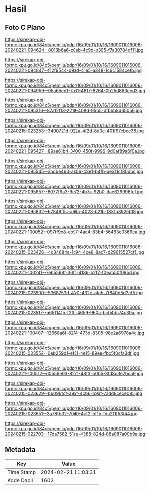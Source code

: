 # Hasil

## Foto C Plano

https://sirekap-obj-formc.kpu.go.id/84c5/pemilu/pdpr/16/09/01/10/16/1609011016006-20240221-094624--8013b6a6-c0eb-4c9d-b395-f7a30784df11.jpg

https://sirekap-obj-formc.kpu.go.id/84c5/pemilu/pdpr/16/09/01/10/16/1609011016006-20240221-094847--f12f9544-d93d-41e5-a348-1c6c1584cefb.jpg

https://sirekap-obj-formc.kpu.go.id/84c5/pemilu/pdpr/16/09/01/10/16/1609011016006-20240221-094959--05a65ed1-7a31-4617-8264-0b25d863eed3.jpg

https://sirekap-obj-formc.kpu.go.id/84c5/pemilu/pdpr/16/09/01/10/16/1609011016006-20240221-095316--87a12f13-2219-408d-95b5-dfbbb8d65056.jpg

https://sirekap-obj-formc.kpu.go.id/84c5/pemilu/pdpr/16/09/01/10/16/1609011016006-20240215-023253--3490721d-922a-4f2d-8d0c-401f97cbcc36.jpg

https://sirekap-obj-formc.kpu.go.id/84c5/pemilu/pdpr/16/09/01/10/16/1609011016006-20240221-095427--89ae61b4-3400-450f-9996-9d0af89a6f0a.jpg

https://sirekap-obj-formc.kpu.go.id/84c5/pemilu/pdpr/16/09/01/10/16/1609011016006-20240221-095545--3adbe463-a806-43e1-b4fb-ae311cf80dbc.jpg

https://sirekap-obj-formc.kpu.go.id/84c5/pemilu/pdpr/16/09/01/10/16/1609011016006-20240221-095657--6077f9a3-9e72-4b7a-92b0-dae629996fef.jpg

https://sirekap-obj-formc.kpu.go.id/84c5/pemilu/pdpr/16/09/01/10/16/1609011016006-20240221-095832--67849f5c-a69a-4023-b21b-f831b392eb18.jpg

https://sirekap-obj-formc.kpu.go.id/84c5/pemilu/pdpr/16/09/01/10/16/1609011016006-20240221-100052--097ff9c8-eb97-4ac4-83b4-56463e0369ea.jpg

https://sirekap-obj-formc.kpu.go.id/84c5/pemilu/pdpr/16/09/01/10/16/1609011016006-20240215-023426--4c34684a-1c94-4ce8-8ac7-d29615527cf1.jpg

https://sirekap-obj-formc.kpu.go.id/84c5/pemilu/pdpr/16/09/01/10/16/1609011016006-20240221-100241--7eb5598f-36fc-4186-b2f7-f0eab50f09bd.jpg

https://sirekap-obj-formc.kpu.go.id/84c5/pemilu/pdpr/16/09/01/10/16/1609011016006-20240215-023500--5368753d-41d1-432e-afcb-7f840d5d2ef5.jpg

https://sirekap-obj-formc.kpu.go.id/84c5/pemilu/pdpr/16/09/01/10/16/1609011016006-20240215-023517--a651141b-f2fb-4659-960a-bc04dc74c39a.jpg

https://sirekap-obj-formc.kpu.go.id/84c5/pemilu/pdpr/16/09/01/10/16/1609011016006-20240221-100407--12668a6f-8214-473d-8305-98e2a6978a4c.jpg

https://sirekap-obj-formc.kpu.go.id/84c5/pemilu/pdpr/16/09/01/10/16/1609011016006-20240215-023552--0eb259d1-ef51-4e15-89ee-fbc5f0cfa3df.jpg

https://sirekap-obj-formc.kpu.go.id/84c5/pemilu/pdpr/16/09/01/10/16/1609011016006-20240221-100512--d0556e93-8271-48f3-b005-3fd8d3e7bc59.jpg

https://sirekap-obj-formc.kpu.go.id/84c5/pemilu/pdpr/16/09/01/10/16/1609011016006-20240215-023629--b6096fcf-a95f-4cb6-b9af-7add8cece095.jpg

https://sirekap-obj-formc.kpu.go.id/84c5/pemilu/pdpr/16/09/01/10/16/1609011016006-20240215-023651--3a78fb32-70d0-4cf2-bf1b-fda211f53f44.jpg

https://sirekap-obj-formc.kpu.go.id/84c5/pemilu/pdpr/16/09/01/10/16/1609011016006-20240215-022703--17da7582-51ee-4388-824d-88a087a00b9a.jpg


## Metadata

| Key        | Value               |
| ---------- | ------------------- |
| Time Stamp | 2024-02-21 11:03:31 |
| Kode Dapil | 1602                |



